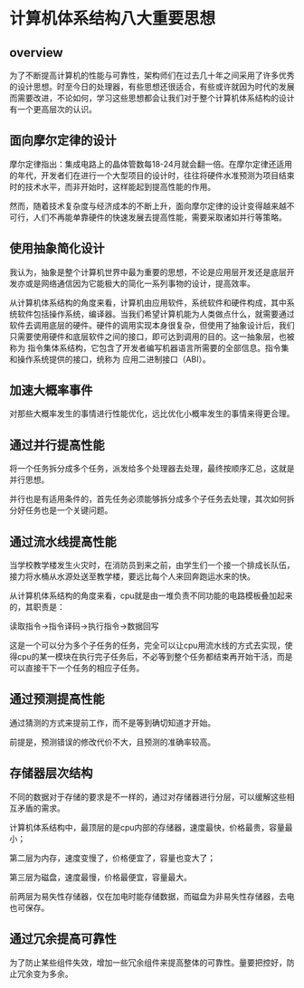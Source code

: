 # 计算机体系结构八大重要思想

## overview

为了不断提高计算机的性能与可靠性，架构师们在过去几十年之间采用了许多优秀的设计思想。时至今日的处理器，有些思想还很适合，有些或许就因为时代的发展而需要改进，不论如何，学习这些思想都会让我们对于整个计算机体系结构的设计有一个更高层次的认识。

## 面向摩尔定律的设计

摩尔定律指出：集成电路上的晶体管数每18-24月就会翻一倍。在摩尔定律还适用的年代，开发者们在进行一个大型项目的设计时，往往将硬件水准预测为项目结束时的技术水平，而非开始时，这样能起到提高性能的作用。

然而，随着技术复杂度与经济成本的不断上升，面向摩尔定律的设计变得越来越不可行，人们不再能单靠硬件的快速发展去提高性能，需要采取诸如并行等策略。

## 使用抽象简化设计

我认为，抽象是整个计算机世界中最为重要的思想，不论是应用层开发还是底层开发亦或是网络通信因为它能极大的简化一系列事物的设计，提高效率。

从计算机体系结构的角度来看，计算机由应用软件，系统软件和硬件构成，其中系统软件包括操作系统，编译器。当我们希望计算机能为人类做点什么，就需要通过软件去调用底层的硬件。硬件的调用实现本身很复杂，但使用了抽象设计后，我们只需要使用硬件和底层软件之间的接口，即可达到调用的目的。这一抽象层，也被称为 指令集体系结构，它包含了开发者编写机器语言所需要的全部信息。指令集和操作系统提供的接口，统称为 应用二进制接口（ABI）。

## 加速大概率事件

对那些大概率发生的事情进行性能优化，远比优化小概率发生的事情来得更合理。

## 通过并行提高性能

将一个任务拆分成多个任务，派发给多个处理器去处理，最终按顺序汇总，这就是并行思想。

并行也是有适用条件的，首先任务必须能够拆分成多个子任务去处理，其次如何拆分好任务也是一个关键问题。

## 通过流水线提高性能

当学校教学楼发生火灾时，在消防员到来之前，由学生们一个接一个排成长队伍，接力将水桶从水源处送至教学楼，要远比每个人来回奔跑运水来的快。

从计算机体系结构的角度来看，cpu就是由一堆负责不同功能的电路模板叠加起来的，其职责是：

读取指令→指令译码→执行指令→数据回写

这是一个可以分为多个子任务的任务，完全可以让cpu用流水线的方式去实现，使得cpu的某一模块在执行完子任务后，不必等到整个任务都结束再开始干活，而是可以直接干下一个任务的相应子任务。

## 通过预测提高性能

通过猜测的方式来提前工作，而不是等到确切知道才开始。

前提是，预测错误的修改代价不大，且预测的准确率较高。

## 存储器层次结构

不同的数据对于存储的要求是不一样的，通过对存储器进行分层，可以缓解这些相互矛盾的需求。

计算机体系结构中，最顶层的是cpu内部的存储器，速度最快，价格最贵，容量最小；

第二层为内存，速度变慢了，价格便宜了，容量也变大了；

第三层为磁盘，速度最慢，价格最便宜，容量最大。

前两层为易失性存储器，仅在加电时能存储数据，而磁盘为非易失性存储器，去电也可保存。

## 通过冗余提高可靠性

为了防止某些组件失效，增加一些冗余组件来提高整体的可靠性。量要把控好，防止冗余变为多余。